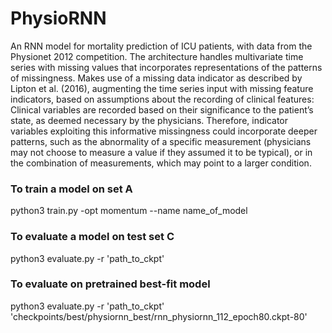 # PhysioRNN

An RNN model for mortality prediction of ICU patients, with data from the Physionet 2012 competition. The architecture handles multivariate time series with missing values that incorporates representations of the patterns of missingness. 
Makes use of a missing data indicator as described by Lipton et al. (2016), augmenting the time series input with missing feature indicators, based on assumptions about the recording of clinical features:
Clinical variables are recorded based on their significance  to the patient’s state, as deemed necessary by the physicians. Therefore, indicator variables exploiting this informative missingness could incorporate deeper patterns, such as the abnormality of a specific measurement (physicians may not choose to measure a value if they assumed it to be typical), or in the combination of measurements, which may point to a larger condition.


### To train a model on set A
python3 train.py -opt momentum --name name_of_model

### To evaluate a model on test set C
python3 evaluate.py -r 'path_to_ckpt'

### To evaluate on pretrained best-fit model
python3 evaluate.py -r 'path_to_ckpt' 'checkpoints/best/physiornn_best/rnn_physiornn_112_epoch80.ckpt-80'
